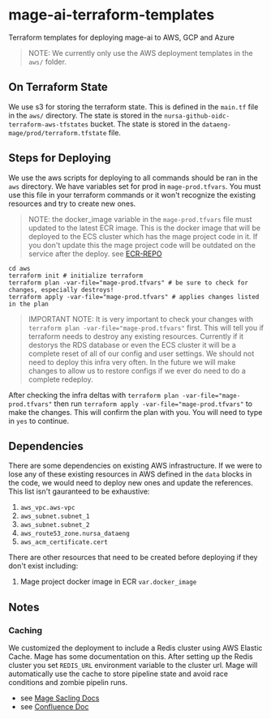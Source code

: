 # mage-ai-terraform-templates
Terraform templates for deploying mage-ai to AWS, GCP and Azure

> NOTE: We currently only use the AWS deployment templates in the `aws/` folder.

## On Terraform State

We use s3 for storing the terraform state. This is defined in the `main.tf` file in the `aws/` directory. The state is stored in the `nursa-github-oidc-terraform-aws-tfstates` bucket. The state is stored in the `dataeng-mage/prod/terraform.tfstate` file.


## Steps for Deploying

We use the aws scripts for deploying to all commands should be ran in the `aws` directory. We have variables set for prod in `mage-prod.tfvars`. You must use this file in your terraform commands or it won't recognize the existing resources and try to create new ones.

> NOTE: the docker_image variable in the `mage-prod.tfvars` file must updated to the latest ECR image. This is the docker image that will be deployed to the ECS cluster which has the mage project code in it. If you don't update this the mage project code will be outdated on the service after the deploy.
see [ECR-REPO](https://us-west-2.console.aws.amazon.com/ecr/repositories/private/015782078654/dataeng-mage?region=us-west-2)

```
cd aws
terraform init # initialize terraform
terraform plan -var-file="mage-prod.tfvars" # be sure to check for changes, especially destroys!
terraform apply -var-file="mage-prod.tfvars" # applies changes listed in the plan
```

> IMPORTANT NOTE: It is very important to check your changes with `terraform plan -var-file="mage-prod.tfvars"` first. This will tell you if terraform needs to destroy any existing resources. Currently if it destorys the RDS database or even the ECS cluster it will be a complete reset of all of our config and user settings. We should not need to deploy this infra very often. In the future we will make changes to allow us to restore configs if we ever do need to do a complete redeploy. 

After checking the infra deltas with `terraform plan -var-file="mage-prod.tfvars"` then run `terraform apply -var-file="mage-prod.tfvars"` to make the changes. This will confirm the plan with you. You will need to type in `yes` to continue. 

## Dependencies

There are some dependencies on existing AWS infrastructure. If we were to lose any of these existing resources in AWS defined in the `data` blocks in the code, we would need to deploy new ones and update the references. This list isn't gauranteed to be exhaustive:

1. `aws_vpc.aws-vpc`
2. `aws_subnet.subnet_1`
3. `aws_subnet.subnet_2`
4. `aws_route53_zone.nursa_dataeng` 
5. `aws_acm_certificate.cert`

There are other resources that need to be created before deploying if they don't exist including:

1. Mage project docker image in ECR `var.docker_image`

## Notes

### Caching

We customized the deployment to include a Redis cluster using AWS Elastic Cache. Mage has some documentation on this. After setting up the Redis cluster you set `REDIS_URL` environment variable to the cluster url. Mage will automatically use the cache to store pipeline state and avoid race conditions and zombie pipelin runs.

- see [Mage Sacling Docs](https://docs.mage.ai/production/deploying-to-cloud/architecture#scale-web-server-and-schedulers)
- see [Confluence Doc](https://nursa.atlassian.net/wiki/spaces/DE/pages/1285980181/AWS+Deployment#Redis-Cache)